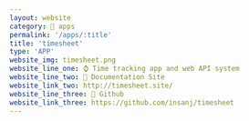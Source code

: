 ```yaml
---
layout: website
category: 🏬 apps
permalink: '/apps/:title'
title: 'timesheet'
type: 'APP'
website_img: timesheet.png
website_line_one: ⌚ Time tracking app and web API system
website_line_two: 🚀 Documentation Site
website_link_two: http://timesheet.site/
website_line_three: 👾 Github
website_link_three: https://github.com/insanj/timesheet
---
```

